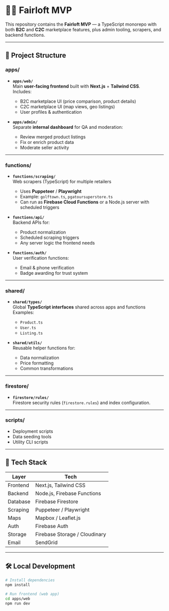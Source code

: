 # 🏌️‍♂️ Fairloft MVP

This repository contains the **Fairloft MVP** — a TypeScript monorepo with both **B2C** and **C2C** marketplace features, plus admin tooling, scrapers, and backend functions.

---

## 📂 Project Structure

### **apps/**
- **`apps/web/`**  
  Main **user-facing frontend** built with **Next.js** + **Tailwind CSS**.  
  Includes:
  - B2C marketplace UI (price comparison, product details)
  - C2C marketplace UI (map views, geo listings)
  - User profiles & authentication

- **`apps/admin/`**  
  Separate **internal dashboard** for QA and moderation:  
  - Review merged product listings  
  - Fix or enrich product data  
  - Moderate seller activity  

---

### **functions/**
- **`functions/scraping/`**  
  Web scrapers (TypeScript) for multiple retailers  
  - Uses **Puppeteer** / **Playwright**  
  - Example: `golftown.ts`, `pgatoursuperstore.ts`  
  - Can run as **Firebase Cloud Functions** or a Node.js server with scheduled triggers

- **`functions/api/`**  
  Backend APIs for:
  - Product normalization
  - Scheduled scraping triggers
  - Any server logic the frontend needs

- **`functions/auth/`**  
  User verification functions:
  - Email & phone verification
  - Badge awarding for trust system

---

### **shared/**
- **`shared/types/`**  
  Global **TypeScript interfaces** shared across apps and functions  
  Examples:  
  - `Product.ts`  
  - `User.ts`  
  - `Listing.ts`  

- **`shared/utils/`**  
  Reusable helper functions for:
  - Data normalization
  - Price formatting
  - Common transformations

---

### **firestore/**
- **`firestore/rules/`**  
  Firestore security rules (`firestore.rules`) and index configuration.

---

### **scripts/**
- Deployment scripts
- Data seeding tools
- Utility CLI scripts

---

## 🚀 Tech Stack

| Layer       | Tech |
|-------------|------|
| Frontend    | Next.js, Tailwind CSS |
| Backend     | Node.js, Firebase Functions |
| Database    | Firebase Firestore |
| Scraping    | Puppeteer / Playwright |
| Maps        | Mapbox / Leaflet.js |
| Auth        | Firebase Auth |
| Storage     | Firebase Storage / Cloudinary |
| Email       | SendGrid |

---

## 🛠 Local Development

```bash
# Install dependencies
npm install

# Run frontend (web app)
cd apps/web
npm run dev
